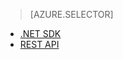 ﻿> [AZURE.SELECTOR]
- [.NET SDK](https://msdn.microsoft.com/zh-CN/library/azure/dn783465.aspx)
- [REST API](https://msdn.microsoft.com/zh-CN/library/azure/dn783458.aspx)

<!--HONumber=53-->